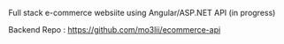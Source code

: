 Full stack e-commerce websiite using Angular/ASP.NET API (in progress)

Backend Repo : https://github.com/mo3lii/ecommerce-api
